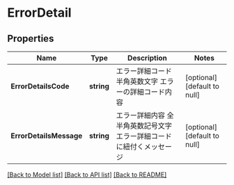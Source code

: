 # ErrorDetail

## Properties
Name | Type | Description | Notes
------------ | ------------- | ------------- | -------------
**ErrorDetailsCode** | **string** | エラー詳細コード 半角英数文字 エラーの詳細コード内容  | [optional] [default to null]
**ErrorDetailsMessage** | **string** | エラー詳細内容 全半角英数記号文字 エラー詳細コードに紐付くメッセージ  | [optional] [default to null]

[[Back to Model list]](../README.md#documentation-for-models) [[Back to API list]](../README.md#documentation-for-api-endpoints) [[Back to README]](../README.md)

